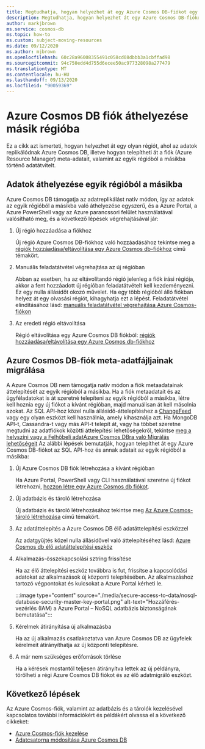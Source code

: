 ```yaml
---
title: Megtudhatja, hogyan helyezhet át egy Azure Cosmos DB-fiókot egy másik régióba
description: Megtudhatja, hogyan helyezhet át egy Azure Cosmos DB-fiókot egy másik régióba
author: markjbrown
ms.service: cosmos-db
ms.topic: how-to
ms.custom: subject-moving-resources
ms.date: 09/12/2020
ms.author: mjbrown
ms.openlocfilehash: 60c28a96008355491c058cd08dbbb3a1cbffad98
ms.sourcegitcommit: 94c750edd4d755d6ecee50ac977328098a277479
ms.translationtype: MT
ms.contentlocale: hu-HU
ms.lasthandoff: 09/13/2020
ms.locfileid: "90059369"
---
```

# <a name="how-to-move-an-azure-cosmos-db-account-to-another-region"></a>Azure Cosmos DB fiók áthelyezése másik régióba

Ez a cikk azt ismerteti, hogyan helyezhet át egy olyan régiót, ahol az adatok replikálódnak Azure Cosmos DB, illetve hogyan telepítheti át a fiók (Azure Resource Manager) meta-adatait, valamint az egyik régióból a másikba történő adatátvitelt.

## <a name="move-data-from-one-region-to-another"></a>Adatok áthelyezése egyik régióból a másikba

Azure Cosmos DB támogatja az adatreplikálást natív módon, így az adatok az egyik régióból a másikba való áthelyezése egyszerű, és a Azure Portal, a Azure PowerShell vagy az Azure parancssori felület használatával valósítható meg, és a következő lépések végrehajtásával jár:

1. Új régió hozzáadása a fiókhoz

    Új régió Azure Cosmos DB-fiókhoz való hozzáadásához tekintse meg a [régiók hozzáadása/eltávolítása egy Azure Cosmos db-fiókhoz](how-to-manage-database-account.md#addremove-regions-from-your-database-account) című témakört.

1. Manuális feladatátvétel végrehajtása az új régióban

    Abban az esetben, ha az eltávolítandó régió jelenleg a fiók írási régiója, akkor a fent hozzáadott új régióban feladatátvételt kell kezdeményezni. Ez egy nulla állásidőt okozó művelet. Ha egy több régióból álló fiókban helyez át egy olvasási régiót, kihagyhatja ezt a lépést. Feladatátvétel elindításához lásd: [manuális feladatátvétel végrehajtása Azure Cosmos-fiókon](how-to-manage-database-account.md#manual-failover)

1. Az eredeti régió eltávolítása

    Régió eltávolítása egy Azure Cosmos DB fiókból: [régiók hozzáadása/eltávolítása egy Azure Cosmos db-fiókhoz](how-to-manage-database-account.md#addremove-regions-from-your-database-account)

## <a name="migrate-azure-cosmos-db-account-meta-data"></a>Azure Cosmos DB-fiók meta-adatfájljainak migrálása

A Azure Cosmos DB nem támogatja natív módon a fiók metaadatainak áttelepítését az egyik régióból a másikba. Ha a fiók metaadatait és az ügyféladatokat is át szeretné telepíteni az egyik régióból a másikba, létre kell hoznia egy új fiókot a kívánt régióban, majd manuálisan át kell másolnia azokat. Az SQL API-hoz közel nulla állásidő-áttelepítéshez a [ChangeFeed](change-feed.md) vagy egy olyan eszközt kell használnia, amely kihasználja azt. Ha MongoDB API-t, Cassandra-t vagy más API-t telepít át, vagy ha többet szeretne megtudni az adatfiókok közötti áttelepítési lehetőségekről, tekintse [meg a helyszíni vagy a Felhőbeli adatAzure Cosmos DBra való Migrálás lehetőségeit](cosmosdb-migrationchoices.md) Az alábbi lépések bemutatják, hogyan telepíthet át egy Azure Cosmos DB-fiókot az SQL API-hoz és annak adatait az egyik régióból a másikba:

1. Új Azure Cosmos DB fiók létrehozása a kívánt régióban

    Ha Azure Portal, PowerShell vagy CLI használatával szeretne új fiókot létrehozni, [hozzon létre egy Azure Cosmos db fiókot](how-to-manage-database-account.md#create-an-account).

1. Új adatbázis és tároló létrehozása

    Új adatbázis és tároló létrehozásához tekintse meg [Az Azure Cosmos-tároló létrehozása](how-to-create-container.md) című témakört.

1. Az adatáttelepítés a Azure Cosmos DB élő adatáttelepítési eszközzel

    Az adatgyűjtés közel nulla állásidővel való áttelepítéséhez lásd: [Azure Cosmos db élő adatáttelepítési eszköz](https://github.com/Azure-Samples/azure-cosmosdb-live-data-migrator)

1. Alkalmazás-összekapcsolási sztring frissítése

    Ha az élő áttelepítési eszköz továbbra is fut, frissítse a kapcsolódási adatokat az alkalmazások új központi telepítésében. Az alkalmazáshoz tartozó végpontokat és kulcsokat a Azure Portal kérheti le.

    :::image type="content" source="./media/secure-access-to-data/nosql-database-security-master-key-portal.png" alt-text="Hozzáférés-vezérlés (IAM) a Azure Portal – NoSQL adatbázis biztonságának bemutatása":::

1. Kérelmek átirányítása új alkalmazásba

    Ha az új alkalmazás csatlakoztatva van Azure Cosmos DB az ügyfelek kérelmeit átirányíthatja az új központi telepítésre.

1. A már nem szükséges erőforrások törlése

    Ha a kérések mostantól teljesen átirányítva lettek az új példányra, törölheti a régi Azure Cosmos DB fiókot és az élő adatmigráló eszközt.

## <a name="next-steps"></a>Következő lépések

Az Azure Cosmos-fiók, valamint az adatbázis és a tárolók kezelésével kapcsolatos további információkért és példákért olvassa el a következő cikkeket:

* [Azure Cosmos-fiók kezelése](how-to-manage-database-account.md)
* [Adatcsatorna módosítása Azure Cosmos DB](change-feed.md)
